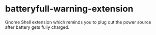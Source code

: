 batteryfull-warning-extension
=============================

Gnome Shell extension which reminds you to plug out the power source after battery gets fully charged.
